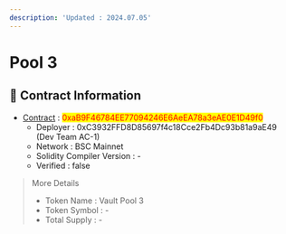 ```yaml
---
description: 'Updated : 2024.07.05'
---
```


# Pool 3

## 📌  Contract Information <a href="#stg-contract-information" id="stg-contract-information"></a>

* [Contract](https://bscscan.com/address/0xaB9F46784EE77094246E6AeEA78a3eAE0E1D49f0) : <mark style="color:red;">0xaB9F46784EE77094246E6AeEA78a3eAE0E1D49f0</mark>
  * Deployer : 0xC3932FFD8D85697f4c18Cce2Fb4Dc93b81a9aE49 (Dev Team AC-1)
  * Network : BSC Mainnet
  * Solidity Compiler Version : -
  * Verified : false

> More Details
>
> * Token Name : Vault Pool 3
> * Token Symbol : -
> * Total Supply : -
